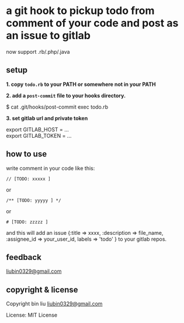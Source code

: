 # a git hook to pickup todo from comment of your code and post as an issue to gitlab

now support .rb/.php/.java

## setup

**1. copy `todo.rb` to your PATH or somewhere not in your PATH**

**2. add a `post-commit` file to your hooks directory.**

  $ cat .git/hooks/post-commit
  exec todo.rb

**3. set gitlab url and private token**

  export GITLAB_HOST = ...  
  export GITLAB_TOKEN = ...

## how to use

write comment in your code like this:


```
// [TODO: xxxxx ]
```

or

```
/** [TODO: yyyyy ] */
```
or

```
# [TODO: zzzzz ]
```

and this will add an issue {:title => xxxx, :description => file_name, :assignee_id => your_user_id, labels => 'todo' } to your gitlab repos.


## feedback

  liubin0329@gmail.com

## copyright & license

Copyright bin liu liubin0329@gmail.com

License: MIT License
